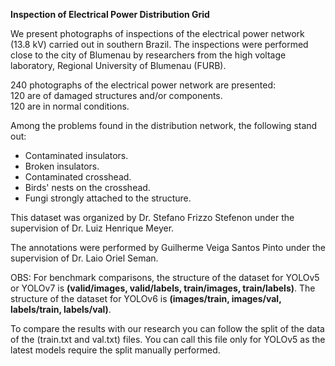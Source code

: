 **Inspection of Electrical Power Distribution Grid**

We present photographs of inspections of the electrical power network (13.8 kV) carried out in southern Brazil.
The inspections were performed close to the city of Blumenau by researchers from the high voltage laboratory, Regional University of Blumenau (FURB). 

240 photographs of the electrical power network are presented:  
120 are of damaged structures and/or components.  
120 are in normal conditions.    
 
Among the problems found in the distribution network, the following stand out:
* Contaminated insulators.
* Broken insulators.
* Contaminated crosshead.
* Birds' nests on the crosshead.
* Fungi strongly attached to the structure. 

This dataset was organized by Dr. Stefano Frizzo Stefenon under the supervision of Dr. Luiz Henrique Meyer.

The annotations were performed by Guilherme Veiga Santos Pinto under the supervision of Dr. Laio Oriel Seman.

OBS: For benchmark comparisons, the structure of the dataset for YOLOv5 or YOLOv7 is **(valid/images, valid/labels, train/images, train/labels)**.
The structure of the dataset for YOLOv6 is **(images/train, images/val, labels/train, labels/val)**.

To compare the results with our research you can follow the split of the data of the (train.txt and val.txt) files. You can call this file only for YOLOv5 as the latest models require the split manually performed.
